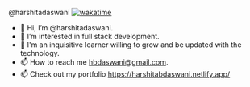 @harshitadaswani [![wakatime](https://wakatime.com/badge/user/44ca9dc1-30d3-4612-af53-04ec0366fbab.svg)](https://wakatime.com/@44ca9dc1-30d3-4612-af53-04ec0366fbab)

- 👋 Hi, I’m @harshitadaswani. 
- 👀 I’m interested in full stack development.
- 🌱 I'm an inquisitive learner willing to grow and be updated with the technology.
- 📫 How to reach me hbdaswani@gmail.com.
- 📫 Check out my portfolio https://harshitabdaswani.netlify.app/

<!---
harshitadaswani/harshitadaswani is a ✨ special ✨ repository because its `README.md` (this file) appears on your GitHub profile.
You can click the Preview link to take a look at your changes.
--->
